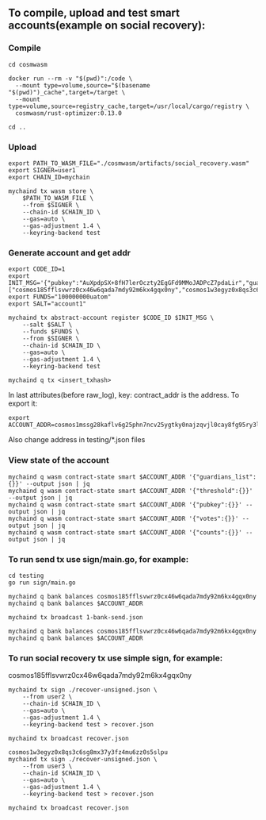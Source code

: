 ## To compile, upload and test smart accounts(example on social recovery):


### Compile
```
cd cosmwasm

docker run --rm -v "$(pwd)":/code \
  --mount type=volume,source="$(basename "$(pwd)")_cache",target=/target \
  --mount type=volume,source=registry_cache,target=/usr/local/cargo/registry \
  cosmwasm/rust-optimizer:0.13.0

cd ..
```
### Upload

```
export PATH_TO_WASM_FILE="./cosmwasm/artifacts/social_recovery.wasm"
export SIGNER=user1
export CHAIN_ID=mychain

mychaind tx wasm store \
    $PATH_TO_WASM_FILE \
    --from $SIGNER \
    --chain-id $CHAIN_ID \
    --gas=auto \
    --gas-adjustment 1.4 \
    --keyring-backend test
```

### Generate account and get addr

```
export CODE_ID=1
export INIT_MSG='{"pubkey":"AuXpdpSX+8fH7lerOczty2EgGFd9MMoJADPcZ7pdaLir","guardians":["cosmos185fflsvwrz0cx46w6qada7mdy92m6kx4gqx0ny","cosmos1w3egyz0x8qs3c6sg8mx37y3fz4mu6zz0s5slpu"],"threshold":2}'
export FUNDS="100000000uatom"
export SALT="account1"

mychaind tx abstract-account register $CODE_ID $INIT_MSG \
    --salt $SALT \
    --funds $FUNDS \
    --from $SIGNER \
    --chain-id $CHAIN_ID \
    --gas=auto \
    --gas-adjustment 1.4 \
    --keyring-backend test

mychaind q tx <insert_txhash>
```
In last attributes(before raw_log), key: contract_addr is the address. To export it:
```
export ACCOUNT_ADDR=cosmos1mssg28kaflv6g25phn7ncv25ygtky0najzqvjl0cay8fg95ry3ls5ny649
```

Also change address in testing/*.json files

### View state of the account
```
mychaind q wasm contract-state smart $ACCOUNT_ADDR '{"guardians_list":{}}' --output json | jq
mychaind q wasm contract-state smart $ACCOUNT_ADDR '{"threshold":{}}' --output json | jq
mychaind q wasm contract-state smart $ACCOUNT_ADDR '{"pubkey":{}}' --output json | jq
mychaind q wasm contract-state smart $ACCOUNT_ADDR '{"votes":{}}' --output json | jq
mychaind q wasm contract-state smart $ACCOUNT_ADDR '{"counts":{}}' --output json | jq
```

### To run send tx use sign/main.go, for example:

```
cd testing
go run sign/main.go

mychaind q bank balances cosmos185fflsvwrz0cx46w6qada7mdy92m6kx4gqx0ny
mychaind q bank balances $ACCOUNT_ADDR

mychaind tx broadcast 1-bank-send.json

mychaind q bank balances cosmos185fflsvwrz0cx46w6qada7mdy92m6kx4gqx0ny
mychaind q bank balances $ACCOUNT_ADDR

```

### To run social recovery tx use simple sign, for example:

cosmos185fflsvwrz0cx46w6qada7mdy92m6kx4gqx0ny
```
mychaind tx sign ./recover-unsigned.json \
    --from user2 \
    --chain-id $CHAIN_ID \
    --gas=auto \
    --gas-adjustment 1.4 \
    --keyring-backend test > recover.json

mychaind tx broadcast recover.json

cosmos1w3egyz0x8qs3c6sg8mx37y3fz4mu6zz0s5slpu
mychaind tx sign ./recover-unsigned.json \
    --from user3 \
    --chain-id $CHAIN_ID \
    --gas=auto \
    --gas-adjustment 1.4 \
    --keyring-backend test > recover.json

mychaind tx broadcast recover.json
```
